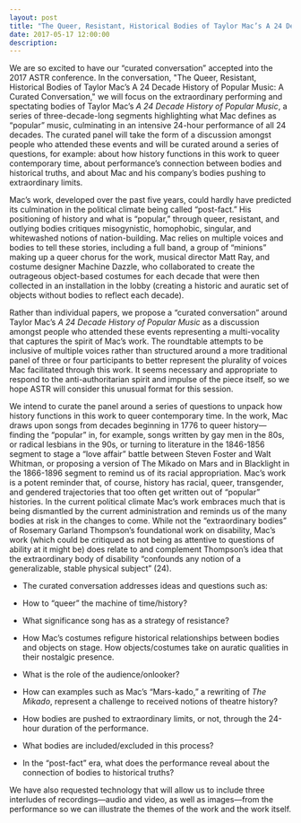 ```yaml
---
layout: post
title: "The Queer, Resistant, Historical Bodies of Taylor Mac’s A 24 Decade History of Popular Music: A Curated Conversation"
date: 2017-05-17 12:00:00
description: 
---
```


<p>We are so excited to have our “curated conversation” accepted into the 2017 ASTR conference. In the conversation, "The Queer, Resistant, Historical Bodies of Taylor Mac’s A 24 Decade History of Popular Music: A Curated Conversation," we will focus on the extraordinary performing and spectating bodies of Taylor Mac’s <em>A 24 Decade History of Popular Music</em>, a series of three-decade-long segments highlighting what Mac defines as “popular” music, culminating in an intensive 24-hour performance of all 24 decades. The curated panel will take the form of a discussion amongst people who attended these events and will be curated around a series of questions, for example: about how history functions in this work to queer contemporary time, about performance’s connection between bodies and historical truths, and about Mac and his company’s bodies pushing to extraordinary limits.</p>
<p>Mac’s work, developed over the past five years, could hardly have predicted its culmination in the political climate being called “post-fact.” His positioning of history and what is “popular,” through queer, resistant, and outlying bodies critiques misogynistic, homophobic, singular, and whitewashed notions of nation-building. Mac relies on multiple voices and bodies to tell these stories, including a full band, a group of “minions” making up a queer chorus for the work, musical director Matt Ray, and costume designer Machine Dazzle, who collaborated to create the outrageous object-based costumes for each decade that were then collected in an installation in the lobby (creating a historic and auratic set of objects without bodies to reflect each decade).</p>
<p>Rather than individual papers, we propose a “curated conversation” around Taylor Mac’s <em>A 24 Decade History of Popular Music</em> as a discussion amongst people who attended these events representing a multi-vocality that captures the spirit of Mac’s work. The roundtable attempts to be inclusive of multiple voices rather than structured around a more traditional panel of three or four participants to better represent the plurality of voices Mac facilitated through this work. It seems necessary and appropriate to respond to the anti-authoritarian spirit and impulse of the piece itself, so we hope ASTR will consider this unusual format for this session.</p>
<p>We intend to curate the panel around a series of questions to unpack how history functions in this work to queer contemporary time. In the work, Mac draws upon songs from decades beginning in 1776 to queer history—finding the “popular” in, for example, songs written by gay men in the 80s, or radical lesbians in the 90s, or turning to literature in the 1846-1856 segment to stage a “love affair” battle between Steven Foster and Walt Whitman, or proposing a version of The Mikado on Mars and in Blacklight in the 1866-1896 segment to remind us of its racial appropriation. Mac’s work is a potent reminder that, of course, history has racial, queer, transgender, and gendered trajectories that too often get written out of “popular” histories. In the current political climate Mac’s work embraces much that is being dismantled by the current administration and reminds us of the many bodies at risk in the changes to come. While not the “extraordinary bodies” of Rosemary Garland Thompson’s foundational work on disability, Mac’s work (which could be critiqued as not being as attentive to questions of ability at it might be) does relate to and complement Thompson’s idea that the extraordinary body of disability “confounds any notion of a generalizable, stable physical subject” (24).</p>
<p></p><ul>
<p> </p><li>The curated conversation addresses ideas and questions such as:</li>
<p> </p><li>How to “queer” the machine of time/history?</li>
<p> </p><li>What significance song has as a strategy of resistance?</li>
<p> </p><li>How Mac’s costumes refigure historical relationships between bodies and objects on stage. How objects/costumes take on auratic qualities in their nostalgic presence.</li>
<p> </p><li>What is the role of the audience/onlooker?</li>
<p> </p><li>How can examples such as Mac’s “Mars-kado,” a rewriting of <em>The Mikado</em>, represent a challenge to received notions of theatre history?</li>
<p> </p><li>How bodies are pushed to extraordinary limits, or not, through the 24-hour duration of the performance.</li>
<p> </p><li>What bodies are included/excluded in this process?</li>
<p> </p><li>In the “post-fact” era, what does the performance reveal about the connection of bodies to historical truths?</li>
<p></p></ul>
<p>We have also requested technology that will allow us to include three interludes of recordings—audio and video, as well as images—from the performance so we can illustrate the themes of the work and the work itself.</p>